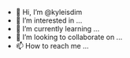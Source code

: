 - 👋 Hi, I’m @kyleisdim
- 👀 I’m interested in ...
- 🌱 I’m currently learning ...
- 💞️ I’m looking to collaborate on ...
- 📫 How to reach me ...

<!---
kyleisdim/kyleisdim is a ✨ special ✨ repository because its `README.md` (this file) appears on your GitHub profile.
You can click the Preview link to take a look at your changes.
--->
